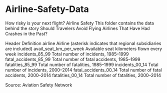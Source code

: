 # Airline-Safety-Data
How risky is your next flight?
Airline Safety
This folder contains the data behind the story Should Travelers Avoid Flying Airlines That Have Had Crashes in the Past?

Header	Definition
airline	Airline (asterisk indicates that regional subsidiaries are included)
avail_seat_km_per_week	Available seat kilometers flown every week
incidents_85_99	Total number of incidents, 1985–1999
fatal_accidents_85_99	Total number of fatal accidents, 1985–1999
fatalities_85_99	Total number of fatalities, 1985–1999
incidents_00_14	Total number of incidents, 2000–2014
fatal_accidents_00_14	Total number of fatal accidents, 2000–2014
fatalities_00_14	Total number of fatalities, 2000–2014






Source: Aviation Safety Network
